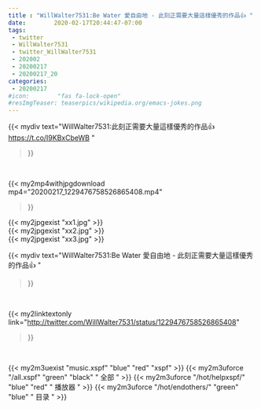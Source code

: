 ```yaml
---
title : "WillWalter7531:Be Water 愛自由地 - 此刻正需要大量這樣優秀的作品👍 "
date:        2020-02-17T20:44:47-07:00
tags:
 - twitter
 - WillWalter7531
 - twitter_WillWalter7531
 - 202002
 - 20200217
 - 20200217_20
categories:
 - 20200217
#icon:        "fas fa-lock-open"
#resImgTeaser: teaserpics/wikipedia.org/emacs-jokes.png
---
```


{{< mydiv text="WillWalter7531:此刻正需要大量這樣優秀的作品👍 https://t.co/I9KBxCbeWB "
>}}
<br>


{{< my2mp4withjpgdownload mp4="20200217_1229476758526865408.mp4"
>}}

{{< my2jpgexist "xx1.jpg" >}}<br>
{{< my2jpgexist "xx2.jpg" >}}<br>
{{< my2jpgexist "xx3.jpg" >}}<br>



{{< mydiv text="WillWalter7531:Be Water 愛自由地 - 此刻正需要大量這樣優秀的作品👍 "
>}}
<br>

{{< my2linktextonly link="http://twitter.com/WillWalter7531/status/1229476758526865408"
>}}


<br>

{{< my2m3uexist "music.xspf"        "blue"   "red"    "xspf" >}} {{< my2m3uforce "/all.xspf"         "green"  "black"  " 全部 " >}} {{< my2m3uforce "/hot/helpxspf/"    "blue"   "red"    " 播放器 " >}} {{< my2m3uforce "/hot/endothers/"   "green"  "blue"   " 目录 " >}} 
